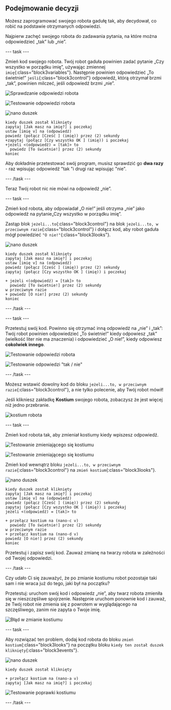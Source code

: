 ## Podejmowanie decyzji

Możesz zaprogramować swojego robota gadułę tak, aby decydował, co robić na podstawie otrzymanych odpowiedzi.

Najpierw zachęć swojego robota do zadawania pytania, na które można odpowiedzieć „tak” lub „nie”.

\--- task \---

Zmień kod swojego robota. Twój robot gaduła powinien zadać pytanie „Czy wszystko w porządku imię”, używając zmiennej `imię`{:class="block3variables"}. Następnie powinien odpowiedzieć „To świetnie!” `jeśli`{:class="block3control"} odpowiedź, którą otrzymał brzmi „tak”, powinien milczeć, jeśli odpowiedź brzmi „nie”.

![Sprawdzanie odpowiedzi robota](images/chatbot-if-test1-annotated.png)

![Testowanie odpowiedzi robota](images/chatbot-if-test2.png)

![nano duszek](images/nano-sprite.png)

```blocks3
kiedy duszek został kliknięty
zapytaj [Jak masz na imię?] i poczekaj
ustaw [imię v] na (odpowiedź)
powiedz (połącz [Cześć ] (imię)) przez (2) sekundy
+zapytaj (połącz [Czy wszystko OK ] (imię)) i poczekaj
+jeżeli <(odpowiedź) = [tak]> to 
  powiedz [To świetnie!] przez (2) sekundy
koniec
```

Aby dokładnie przetestować swój program, musisz sprawdzić go **dwa razy** - raz wpisując odpowiedź "tak "i drugi raz wpisując "nie".

\--- /task \---

Teraz Twój robot nic nie mówi na odpowiedź „nie”.

\--- task \---

Zmień kod robota, aby odpowiadał „O nie!” jeśli otrzyma „nie” jako odpowiedź na pytanie„Czy wszystko w porządku imię”.

Zastąp blok `jeżeli...to`{:class="block3control"} na blok `jeżeli...to, w przeciwnym razie`{:class="block3control"} i dołącz kod, aby robot gaduła mógł powiedzieć `"O nie!"`{:class="block3looks"}.

![nano duszek](images/nano-sprite.png)

```blocks3
kiedy duszek został kliknięty
zapytaj [Jak masz na imię?] i poczekaj
ustaw [imię v] na (odpowiedź)
powiedz (połącz [Cześć ] (imię)) przez (2) sekundy
zapytaj (połącz [Czy wszystko OK ] (imię)) i poczekaj

+ jeżeli <(odpowiedź) = [tak]> to 
  powiedz [To świetnie!] przez (2) sekundy
w przeciwnym razie
+ powiedz [O nie!] przez (2) sekundy
koniec
```

\--- /task \---

\--- task \---

Przetestuj swój kod. Powinno się otrzymać inną odpowiedź na „nie” i „tak”: Twój robot powinien odpowiedzieć „To świetnie!” kiedy odpowiesz „tak” (wielkość liter nie ma znaczenia) i odpowiedzieć „O nie!”, kiedy odpowiesz **cokolwiek innego**.

![Testowanie odpowiedzi robota](images/chatbot-if-test2.png)

![Testowanie odpowiedzi "tak / nie"](images/chatbot-if-else-test.png)

\--- /task \---

Możesz wstawić dowolny kod do bloku `jeżeli...to, w przeciwnym razie`{:class="block3control"}, a nie tylko polecenie, aby Twój robot mówił!

Jeśli klikniesz zakładkę **Kostium** swojego robota, zobaczysz że jest więcej niż jedno przebranie.

![kostium robota](images/chatbot-costume-view-annotated.png)

\--- task \---

Zmień kod robota tak, aby zmieniał kostiumy kiedy wpiszesz odpowiedź.

![Testowanie zmieniającego się kostiumu](images/chatbot-costume-test1.png)

![Testowanie zmieniającego się kostiumu](images/chatbot-costume-test2.png)

Zmień kod wewnątrz bloku `jeżeli...to, w przeciwnym razie`{:class="block3control"} na `zmień kostium`{:class="block3looks"}.

![nano duszek](images/nano-sprite.png)

```blocks3
kiedy duszek został kliknięty
zapytaj [Jak masz na imię?] i poczekaj
ustaw [imię v] na (odpowiedź)
powiedz (połącz [Cześć ] (imię)) przez (2) sekundy
zapytaj (połącz [Czy wszystko OK ] (imię)) i poczekaj
jeżeli <(odpowiedź) = [tak]> to 

+ przełącz kostium na (nano-c v)
  powiedz [To świetnie!] przez (2) sekundy
w przeciwnym razie
+ przełącz kostium na (nano-d v)
powiedz [O nie!] przez (2) sekundy
koniec
```

Przetestuj i zapisz swój kod. Zauważ zmianę na twarzy robota w zależności od Twojej odpowiedzi.

\--- /task \---

Czy udało Ci się zauważyć, że po zmianie kostiumu robot pozostaje taki sam i nie wraca już do tego, jaki był na początku?

Przetestuj: uruchom swój kod i odpowiedz „nie”, aby twarz robota zmieniła się w nieszczęśliwe spojrzenie. Następnie uruchom ponownie kod i zauważ, że Twój robot nie zmienia się z powrotem w wyglądającego na szczęśliwego, zanim nie zapyta o Twoje imię.

![Błąd w zmianie kostiumu](images/chatbot-costume-bug-test.png)

\--- task \---

Aby rozwiązać ten problem, dodaj kod robota do bloku `zmień kostium`{:class="block3looks"} na początku bloku `kiedy ten został duszek kliknięty`{:class="block3events"}.

![nano duszek](images/nano-sprite.png)

```blocks3
kiedy duszek został kliknięty

+ przełącz kostium na (nano-a v)
zapytaj [Jak masz na imię?] i poczekaj
```

![Testowanie poprawki kostiumu](images/chatbot-costume-fix-test.png)

\--- /task \---